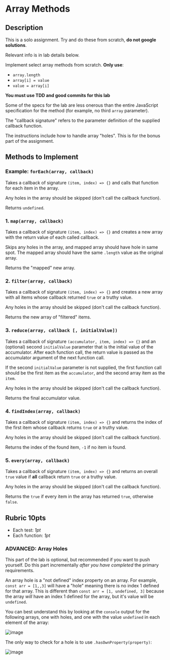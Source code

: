 Array Methods
===

## Description

This is a solo assignment. Try and do these from scratch, **do not google solutions**. 

Relevant info is in lab details below.

Implement select array methods from scratch. **Only use**:
* `array.length`
* `array[i] = value`
* `value = array[i]` 

**You must use TDD and good commits for this lab**

Some of the specs for the lab are less onerous than the entire JavaScript specification for the 
method (for example, no third `array` parameter). 

The "callback signature" refers to the parameter definition of the supplied callback function.

The instructions include how to handle array "holes". This is for the bonus part of the assignment.

## Methods to Implement

### Example: `forEach(array, callback)`

Takes a callback of signature `(item, index) => {}` 
and calls that function for each item in the array.

Any holes in the array should be skipped (don't call the callback function).

Returns `undefined`.

### 1. `map(array, callback)`

Takes a callback of signature `(item, index) => {}` 
and creates a new array with the return value of each called callback. 

Skips any holes in the array, and mapped array should have hole in same spot. The mapped array should have
the same `.length` value as the original array.

Returns the "mapped" new array.

### 2. `filter(array, callback)`

Takes a callback of signature `(item, index) => {}` 
and creates a new array with all items whose callback returned `true` or a truthy value. 

Any holes in the array should be skipped (don't call the callback function).

Returns the new array of "filtered" items.

### 3. `reduce(array, callback [, initialValue])`

Takes a callback of signature `(accumulator, item, index) => {}` and an (optional) 
second `initialValue` parameter that is the initial value of the accumulator. After each function
call, the return value is passed as the accumulator argument of the next function call.

If the second `initialValue` parameter is not supplied, the first function call should be the 
first item as the `accumulator`, and the second array item as the `item`.

Any holes in the array should be skipped (don't call the callback function).

Returns the final accumulator value.

### 4. `findIndex(array, callback)`

Takes a callback of signature `(item, index) => {}` 
and returns the index of the first item whose callback returns `true` or a truthy value.

Any holes in the array should be skipped (don't call the callback function).

Returns the index of the found item, `-1` if no item is found.

### 5. `every(array, callback)`

Takes a callback of signature `(item, index) => {}` 
and returns an overall `true` value if **all** callback return `true` or a truthy value.

Any holes in the array should be skipped (don't call the callback function).

Returns the `true` if every item in the array has returned `true`, otherwise `false`.

## Rubric **10pts**
* Each test: *1pt*
* Each function: *1pt*

### ADVANCED: Array Holes

This part of the lab is optional, but recommended if you want to push yourself. Do this part incrementally 
_after you have completed_ the primary requirements.

An array hole is a "not defined" index property on an array. For example, `const arr = [1,,3]` 
will have a "hole" meaning there is no index 1 defined for that array. 
This is different than `const arr = [1, undefined, 3]` because the array _will_ have an index 1 defined for 
the array, but it's value will be `undefined`.

You can best understand this by looking at the `console` output for the following arrays, 
one with holes, and one with the value `undefined` in each element of the array:

![image](https://cloud.githubusercontent.com/assets/478864/26217500/7e1a2c96-3bbc-11e7-9afb-0a5f51cb68c7.png)

The only way to check for a hole is to use `.hasOwnProperty(property)`:

![image](https://cloud.githubusercontent.com/assets/478864/26217549/a467d920-3bbc-11e7-9fb6-af2bcd470a52.png)
